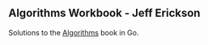 Algorithms Workbook - Jeff Erickson
---
Solutions to the [Algorithms](https://github.com/jeffgerickson/algorithms) book in Go.


